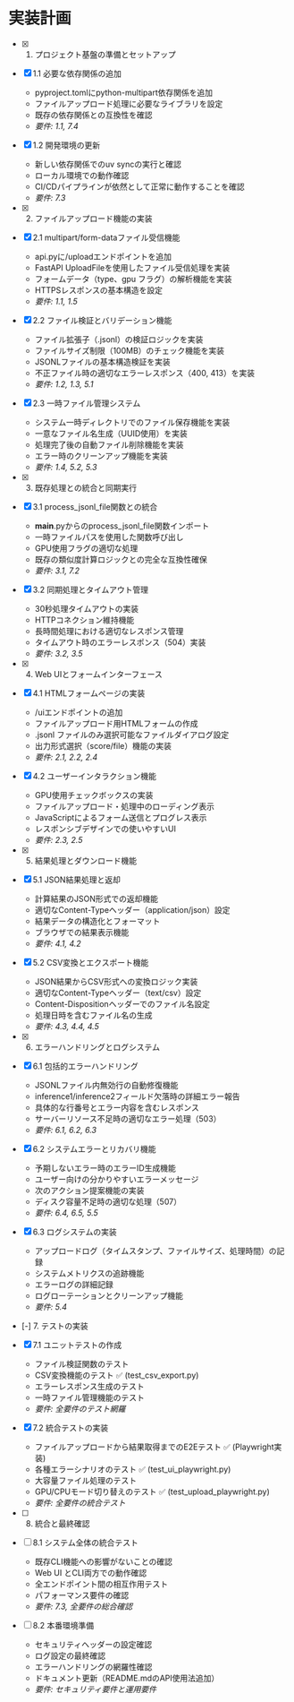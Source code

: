 # 実装計画

- [x] 1. プロジェクト基盤の準備とセットアップ
- [x] 1.1 必要な依存関係の追加
  - pyproject.tomlにpython-multipart依存関係を追加
  - ファイルアップロード処理に必要なライブラリを設定
  - 既存の依存関係との互換性を確認
  - _要件: 1.1, 7.4_

- [x] 1.2 開発環境の更新
  - 新しい依存関係でのuv syncの実行と確認
  - ローカル環境での動作確認
  - CI/CDパイプラインが依然として正常に動作することを確認
  - _要件: 7.3_

- [x] 2. ファイルアップロード機能の実装
- [x] 2.1 multipart/form-dataファイル受信機能
  - api.pyに/uploadエンドポイントを追加
  - FastAPI UploadFileを使用したファイル受信処理を実装
  - フォームデータ（type、gpu フラグ）の解析機能を実装
  - HTTPSレスポンスの基本構造を設定
  - _要件: 1.1, 1.5_

- [x] 2.2 ファイル検証とバリデーション機能
  - ファイル拡張子（.jsonl）の検証ロジックを実装
  - ファイルサイズ制限（100MB）のチェック機能を実装
  - JSONLファイルの基本構造検証を実装
  - 不正ファイル時の適切なエラーレスポンス（400, 413）を実装
  - _要件: 1.2, 1.3, 5.1_

- [x] 2.3 一時ファイル管理システム
  - システム一時ディレクトリでのファイル保存機能を実装
  - 一意なファイル名生成（UUID使用）を実装
  - 処理完了後の自動ファイル削除機能を実装
  - エラー時のクリーンアップ機能を実装
  - _要件: 1.4, 5.2, 5.3_

- [x] 3. 既存処理との統合と同期実行
- [x] 3.1 process_jsonl_file関数との統合
  - __main__.pyからのprocess_jsonl_file関数インポート
  - 一時ファイルパスを使用した関数呼び出し
  - GPU使用フラグの適切な処理
  - 既存の類似度計算ロジックとの完全な互換性確保
  - _要件: 3.1, 7.2_

- [x] 3.2 同期処理とタイムアウト管理
  - 30秒処理タイムアウトの実装
  - HTTPコネクション維持機能
  - 長時間処理における適切なレスポンス管理
  - タイムアウト時のエラーレスポンス（504）実装
  - _要件: 3.2, 3.5_

- [x] 4. Web UIとフォームインターフェース
- [x] 4.1 HTMLフォームページの実装
  - /uiエンドポイントの追加
  - ファイルアップロード用HTMLフォームの作成
  - .jsonl ファイルのみ選択可能なファイルダイアログ設定
  - 出力形式選択（score/file）機能の実装
  - _要件: 2.1, 2.2, 2.4_

- [x] 4.2 ユーザーインタラクション機能
  - GPU使用チェックボックスの実装
  - ファイルアップロード・処理中のローディング表示
  - JavaScriptによるフォーム送信とプログレス表示
  - レスポンシブデザインでの使いやすいUI
  - _要件: 2.3, 2.5_

- [x] 5. 結果処理とダウンロード機能
- [x] 5.1 JSON結果処理と返却
  - 計算結果のJSON形式での返却機能
  - 適切なContent-Typeヘッダー（application/json）設定
  - 結果データの構造化とフォーマット
  - ブラウザでの結果表示機能
  - _要件: 4.1, 4.2_

- [x] 5.2 CSV変換とエクスポート機能
  - JSON結果からCSV形式への変換ロジック実装
  - 適切なContent-Typeヘッダー（text/csv）設定
  - Content-Dispositionヘッダーでのファイル名設定
  - 処理日時を含むファイル名の生成
  - _要件: 4.3, 4.4, 4.5_

- [x] 6. エラーハンドリングとログシステム
- [x] 6.1 包括的エラーハンドリング
  - JSONLファイル内無効行の自動修復機能
  - inference1/inference2フィールド欠落時の詳細エラー報告
  - 具体的な行番号とエラー内容を含むレスポンス
  - サーバーリソース不足時の適切なエラー処理（503）
  - _要件: 6.1, 6.2, 6.3_

- [x] 6.2 システムエラーとリカバリ機能
  - 予期しないエラー時のエラーID生成機能
  - ユーザー向けの分かりやすいエラーメッセージ
  - 次のアクション提案機能の実装
  - ディスク容量不足時の適切な処理（507）
  - _要件: 6.4, 6.5, 5.5_

- [x] 6.3 ログシステムの実装
  - アップロードログ（タイムスタンプ、ファイルサイズ、処理時間）の記録
  - システムメトリクスの追跡機能
  - エラーログの詳細記録
  - ログローテーションとクリーンアップ機能
  - _要件: 5.4_

- [-] 7. テストの実装
- [x] 7.1 ユニットテストの作成
  - ファイル検証関数のテスト
  - CSV変換機能のテスト ✅ (test_csv_export.py)
  - エラーレスポンス生成のテスト
  - 一時ファイル管理機能のテスト
  - _要件: 全要件のテスト網羅_

- [x] 7.2 統合テストの実装
  - ファイルアップロードから結果取得までのE2Eテスト ✅ (Playwright実装)
  - 各種エラーシナリオのテスト ✅ (test_ui_playwright.py)
  - 大容量ファイル処理のテスト
  - GPU/CPUモード切り替えのテスト ✅ (test_upload_playwright.py)
  - _要件: 全要件の統合テスト_

- [ ] 8. 統合と最終確認
- [ ] 8.1 システム全体の統合テスト
  - 既存CLI機能への影響がないことの確認
  - Web UI とCLI両方での動作確認
  - 全エンドポイント間の相互作用テスト
  - パフォーマンス要件の確認
  - _要件: 7.3, 全要件の総合確認_

- [ ] 8.2 本番環境準備
  - セキュリティヘッダーの設定確認
  - ログ設定の最終確認
  - エラーハンドリングの網羅性確認
  - ドキュメント更新（README.mdのAPI使用法追加）
  - _要件: セキュリティ要件と運用要件_